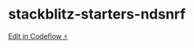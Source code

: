 # stackblitz-starters-ndsnrf

[Edit in Codeflow ⚡️](https://stackblitz.com/~/github.com/Lautinogueira7/stackblitz-starters-ndsnrf)